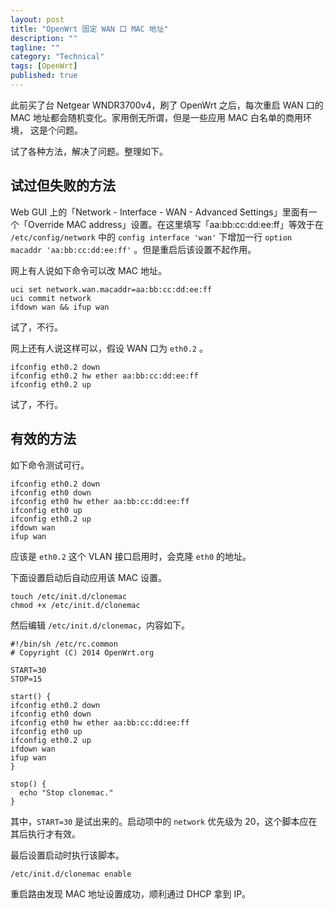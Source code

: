 ```yaml
---
layout: post
title: "OpenWrt 固定 WAN 口 MAC 地址"
description: ""
tagline: ""
category: "Technical"
tags: [OpenWrt]
published: true
---
```


此前买了台 Netgear WNDR3700v4，刷了 OpenWrt 之后，每次重启 WAN 口的 MAC 地址都会随机变化。家用倒无所谓，但是一些应用 MAC 白名单的商用环境， 这是个问题。

试了各种方法，解决了问题。整理如下。

## 试过但失败的方法

Web GUI 上的「Network - Interface - WAN - Advanced Settings」里面有一个「Override MAC address」设置。在这里填写「aa:bb:cc:dd:ee:ff」等效于在 `/etc/config/network` 中的 `config interface 'wan'` 下增加一行 `option macaddr 'aa:bb:cc:dd:ee:ff'` 。但是重启后该设置不起作用。

网上有人说如下命令可以改 MAC 地址。

```
uci set network.wan.macaddr=aa:bb:cc:dd:ee:ff
uci commit network
ifdown wan && ifup wan
```

试了，不行。

网上还有人说这样可以，假设 WAN 口为 `eth0.2` 。

```
ifconfig eth0.2 down
ifconfig eth0.2 hw ether aa:bb:cc:dd:ee:ff
ifconfig eth0.2 up
```

试了，不行。

## 有效的方法

如下命令测试可行。

```
ifconfig eth0.2 down
ifconfig eth0 down
ifconfig eth0 hw ether aa:bb:cc:dd:ee:ff
ifconfig eth0 up
ifconfig eth0.2 up
ifdown wan
ifup wan
```

应该是 `eth0.2` 这个 VLAN 接口启用时，会克隆 `eth0` 的地址。

下面设置启动后自动应用该 MAC 设置。

```
touch /etc/init.d/clonemac
chmod +x /etc/init.d/clonemac
```

然后编辑 `/etc/init.d/clonemac`，内容如下。

```
#!/bin/sh /etc/rc.common
# Copyright (C) 2014 OpenWrt.org

START=30
STOP=15

start() {
ifconfig eth0.2 down
ifconfig eth0 down
ifconfig eth0 hw ether aa:bb:cc:dd:ee:ff
ifconfig eth0 up
ifconfig eth0.2 up
ifdown wan
ifup wan
}

stop() {
  echo "Stop clonemac."
}
```

其中，`START=30` 是试出来的。启动项中的 `network` 优先级为 20，这个脚本应在其后执行才有效。

最后设置启动时执行该脚本。

```
/etc/init.d/clonemac enable
```

重启路由发现 MAC 地址设置成功，顺利通过 DHCP 拿到 IP。